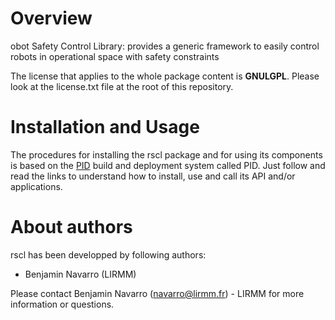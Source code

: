 
Overview
=========

obot Safety Control Library: provides a generic framework to easily control robots in operational space with safety constraints

The license that applies to the whole package content is **GNULGPL**. Please look at the license.txt file at the root of this repository.

Installation and Usage
=======================

The procedures for installing the rscl package and for using its components is based on the [PID](https://gite.lirmm.fr/pid/pid-workspace/wikis/home) build and deployment system called PID. Just follow and read the links to understand how to install, use and call its API and/or applications.


About authors
=====================

rscl has been developped by following authors: 
+ Benjamin Navarro (LIRMM)

Please contact Benjamin Navarro (navarro@lirmm.fr) - LIRMM for more information or questions.




